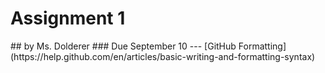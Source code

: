 <h1> Assignment 1 </h1>
## by Ms. Dolderer
### Due September 10
---
[GitHub Formatting](https://help.github.com/en/articles/basic-writing-and-formatting-syntax)
